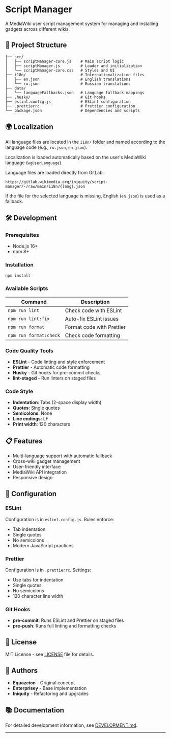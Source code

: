 # Script Manager

A MediaWiki user script management system for managing and installing gadgets across different wikis.

## 📁 Project Structure

```
├── scr/
│   ├── scriptManager-core.js    # Main script logic
│   ├── scriptManager.js         # Loader and initialization
│   └── scriptManager-core.css   # Styles and UI
├── i18n/                        # Internationalization files
│   ├── en.json                  # English translations
│   └── ru.json                  # Russian translations
├── data/
│   └── languageFallbacks.json   # Language fallback mappings
├── .husky/                      # Git hooks
├── eslint.config.js             # ESLint configuration
├── .prettierrc                  # Prettier configuration
└── package.json                 # Dependencies and scripts
```

## 🌍 Localization

All language files are located in the `i18n/` folder and named according to the language code (e.g., `ru.json`, `en.json`).

Localization is loaded automatically based on the user's MediaWiki language (`wgUserLanguage`).

Language files are loaded directly from GitLab:

```
https://gitlab.wikimedia.org/iniquity/script-manager/-/raw/main/i18n/{lang}.json
```

If the file for the selected language is missing, English (`en.json`) is used as a fallback.

## 🛠️ Development

### Prerequisites

- Node.js 16+
- npm 8+

### Installation

```bash
npm install
```

### Available Scripts

| Command                | Description               |
| ---------------------- | ------------------------- |
| `npm run lint`         | Check code with ESLint    |
| `npm run lint:fix`     | Auto-fix ESLint issues    |
| `npm run format`       | Format code with Prettier |
| `npm run format:check` | Check code formatting     |

### Code Quality Tools

- **ESLint** - Code linting and style enforcement
- **Prettier** - Automatic code formatting
- **Husky** - Git hooks for pre-commit checks
- **lint-staged** - Run linters on staged files

### Code Style

- **Indentation**: Tabs (2-space display width)
- **Quotes**: Single quotes
- **Semicolons**: None
- **Line endings**: LF
- **Print width**: 120 characters

## 📋 Features

- Multi-language support with automatic fallback
- Cross-wiki gadget management
- User-friendly interface
- MediaWiki API integration
- Responsive design

## 🔧 Configuration

### ESLint

Configuration is in `eslint.config.js`. Rules enforce:

- Tab indentation
- Single quotes
- No semicolons
- Modern JavaScript practices

### Prettier

Configuration is in `.prettierrc`. Settings:

- Use tabs for indentation
- Single quotes
- No semicolons
- 120 character line width

### Git Hooks

- **pre-commit**: Runs ESLint and Prettier on staged files
- **pre-push**: Runs full linting and formatting checks

## 📄 License

MIT License - see [LICENSE](LICENSE) file for details.

## 👥 Authors

- **Equazcion** - Original concept
- **Enterprisey** - Base implementation
- **Iniquity** - Refactoring and upgrades

## 📚 Documentation

For detailed development information, see [DEVELOPMENT.md](DEVELOPMENT.md).

---
